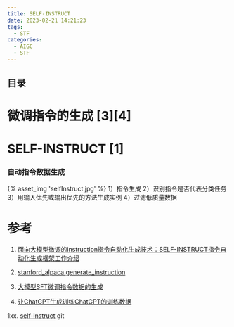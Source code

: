 ```yaml
---
title: SELF-INSTRUCT
date: 2023-02-21 14:21:23
tags:
  - STF
categories:
  - AIGC  
  - STF
---
```


<p></p>
<!-- more -->

## 目录
<!-- toc -->

# 微调指令的生成 [3][4]

# SELF-INSTRUCT [1]
### 自动指令数据生成
{% asset_img  'selfInstruct.jpg' %}
1）指令生成
2）识别指令是否代表分类任务
3）用输入优先或输出优先的方法生成实例
4）过滤低质量数据

# 参考
1. [面向大模型微调的instruction指令自动化生成技术：SELF-INSTRUCT指令自动化生成框架工作介绍](https://mp.weixin.qq.com/s?__biz=MzAxMjc3MjkyMg==&mid=2648399792&idx=1&sn=c70e1d13b68399b0c19cfbf658f35d77)

2. [stanford_alpaca generate_instruction](https://github.com/tatsu-lab/stanford_alpaca/blob/main/generate_instruction.py)

3. [大模型SFT微调指令数据的生成](https://zhuanlan.zhihu.com/p/650596719)

4. [让ChatGPT生成训练ChatGPT的训练数据](https://zhuanlan.zhihu.com/p/618334308)

1xx. [self-instruct](https://github.com/yizhongw/self-instruct/) git



